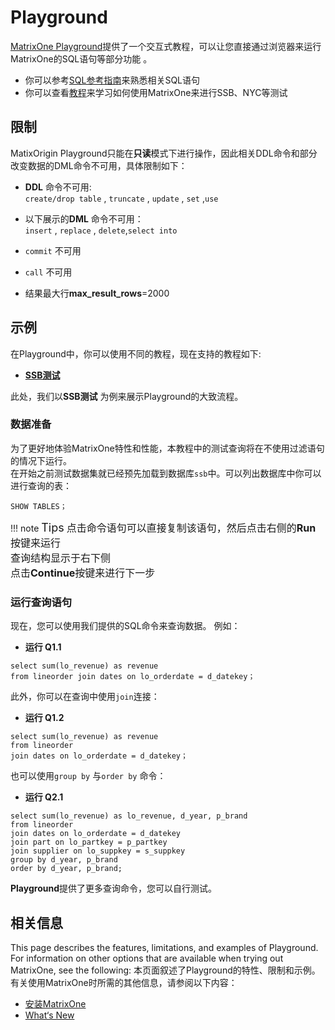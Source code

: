 # **Playground**
[MatrixOne Playground](https://playground.matrixorigin.io/?tutorial=SSB-test-with-matrixone&step=1)提供了一个交互式教程，可以让您直接通过浏览器来运行MatrixOne的SQL语句等部分功能 。
 

* 你可以参考[SQL参考指南](../Reference/SQL-Reference/Data-Definition-Statements/create-database.zh.md)来熟悉相关SQL语句
* 你可以查看[教程](../Get-Started/Tutorial/SSB-test-with-matrixone.zh.md)来学习如何使用MatrixOne来进行SSB、NYC等测试

## **限制**
MatixOrigin Playground只能在**只读**模式下进行操作，因此相关DDL命令和部分改变数据的DML命令不可用，具体限制如下：

* **DDL** 命令不可用:  
```create/drop table``` , ```truncate``` , ```update``` , ```set``` ,```use```  
  
* 以下展示的**DML** 命令不可用：  
```insert``` , ```replace``` , ```delete```,```select into ```  

* ```commit``` 不可用

* ```call``` 不可用

* 结果最大行**max_result_rows**=2000  
  
## **示例**

在Playground中，你可以使用不同的教程，现在支持的教程如下:

* [**SSB测试**](https://playground.matrixorigin.io/?tutorial=SSB-test-with-matrixone&step=1) 
     
此处，我们以**SSB测试** 为例来展示Playground的大致流程。

### **数据准备**  

为了更好地体验MatrixOne特性和性能，本教程中的测试查询将在不使用过滤语句的情况下运行。  
在开始之前测试数据集就已经预先加载到数据库`ssb`中。可以列出数据库中你可以进行查询的表：

```
SHOW TABLES；
```

!!! note  <font size=4>Tips</font>
    <font size=3>点击命令语句可以直接复制该语句，然后点击右侧的**Run**按键来运行 </font>  
    <font size=3>查询结构显示于右下侧</font>  
    <font size=3>点击**Continue**按键来进行下一步</font>  



### **运行查询语句**

现在，您可以使用我们提供的SQL命令来查询数据。 
例如：
* **运行 Q1.1**

```
select sum(lo_revenue) as revenue
from lineorder join dates on lo_orderdate = d_datekey；
```
此外，你可以在查询中使用`join`连接：

* **运行 Q1.2**

```
select sum(lo_revenue) as revenue
from lineorder
join dates on lo_orderdate = d_datekey；
```

也可以使用```group by``` 与```order by``` 命令：
* **运行 Q2.1**

```
select sum(lo_revenue) as lo_revenue, d_year, p_brand
from lineorder
join dates on lo_orderdate = d_datekey
join part on lo_partkey = p_partkey
join supplier on lo_suppkey = s_suppkey
group by d_year, p_brand
order by d_year, p_brand;
```

**Playground**提供了更多查询命令，您可以自行测试。


## **相关信息**
This page describes the features, limitations, and examples of Playground. For information on other options that are available when trying out MatrixOne, see the following:
本页面叙述了Playground的特性、限制和示例。有关使用MatrixOne时所需的其他信息，请参阅以下内容：
* [安装MatrixOne](install-standalone-matrixone.zh.md)
* [What‘s New](../Overview/what's-new.zh.md)
